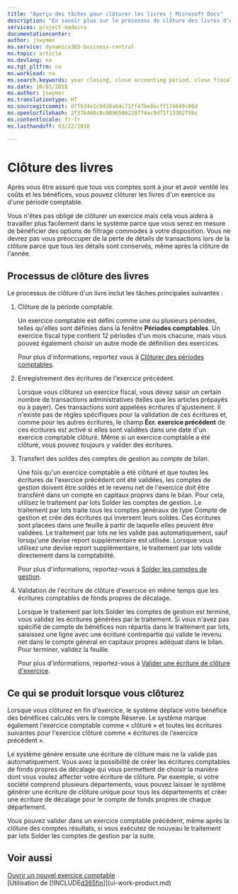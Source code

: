 ```yaml
---
title: "Aperçu des tâches pour clôturer les livres | Microsoft Docs"
description: "En savoir plus sur le processus de clôture des livres d'un exercice ou d'une période fiscale, et ce qui a lieu après la clôture à la fin d'un exercice."
services: project-madeira
documentationcenter: 
author: jswymer
ms.service: dynamics365-business-central
ms.topic: article
ms.devlang: na
ms.tgt_pltfrm: na
ms.workload: na
ms.search.keywords: year closing, close accounting period, close fiscal year, bank account detailed trial balance
ms.date: 10/01/2018
ms.author: jswymer
ms.translationtype: HT
ms.sourcegitcommit: d7fb34e1c9428a64c71ff47be8bcff174649c00d
ms.openlocfilehash: 2f376460c8c0896586228774ac9d71f13302f5bc
ms.contentlocale: fr-fr
ms.lasthandoff: 03/22/2018

---
```

# <a name="closing-the-books"></a>Clôture des livres
Après vous être assuré que tous vos comptes sont à jour et avoir ventilé les coûts et les bénéfices, vous pouvez clôturer les livres d'un exercice ou d'une période comptable.

Vous n'êtes pas obligé de clôturer un exercice mais cela vous aidera à travailler plus facilement dans le système parce que vous serez en mesure de bénéficier des options de filtrage commodes à votre disposition. Vous ne devrez pas vous préoccuper de la perte de détails de transactions lors de la clôture parce que tous les détails sont conservés, même après la clôture de l'année.

## <a name="closing-book-process"></a>Processus de clôture des livres
Le processus de clôture d'un livre inclut les tâches principales suivantes :

1. Clôture de la période comptable.

    Un exercice comptable est défini comme une ou plusieurs périodes, telles qu'elles sont définies dans la fenêtre **Périodes comptables**. Un exercice fiscal type contient 12 périodes d'un mois chacune, mais vous pouvez également choisir un autre mode de définition des exercices.

    Pour plus d'informations, reportez vous à [Clôturer des périodes comptables](year-close-account-periods.md).
2. Enregistrement des écritures de l'exercice précédent.

    Lorsque vous clôturez un exercice fiscal, vous devez saisir un certain nombre de transactions administratives (telles que les articles prépayés ou à payer). Ces transactions sont appelées écritures d'ajustement. Il n'existe pas de règles spécifiques pour la validation de ces écritures et, comme pour les autres écritures, le champ **Écr. exercice précédent** de ces écritures est activé si elles sont validées dans une date d'un exercice comptable clôturé. Même si un exercice comptable a été clôturé, vous pouvez toujours y valider des écritures.
3. Transfert des soldes des comptes de gestion au compte de bilan.

    Une fois qu'un exercice comptable a été clôturé et que toutes les écritures de l'exercice précédent ont été validées, les comptes de gestion doivent être soldés et le revenu net de l'exercice doit être transféré dans un compte en capitaux propres dans le bilan. Pour cela, utilisez le traitement par lots Solder les comptes de gestion. Le traitement par lots traite tous les comptes généraux de type Compte de gestion et crée des écritures qui inversent leurs soldes. Ces écritures sont placées dans une feuille à partir de laquelle elles peuvent être validées. Le traitement par lots ne les valide pas automatiquement, sauf lorsqu'une devise report supplémentaire est utilisée. Lorsque vous utilisez une devise report supplémentaire, le traitement par lots valide directement dans la comptabilité.

    Pour plus d'informations, reportez-vous à [Solder les comptes de gestion](year-close-income-statement.md).
4. Validation de l'écriture de clôture d'exercice en même temps que les écritures comptables de fonds propres de décalage.

    Lorsque le traitement par lots Solder les comptes de gestion est terminé, vous validez les écritures générées par le traitement. Si vous n'avez pas spécifié de compte de bénéfices non répartis dans le traitement par lots, saisissez une ligne avec une écriture contrepartie qui valide le revenu net dans le compte général en capitaux propres adéquat dans le bilan. Pour terminer, validez la feuille.

    Pour plus d'informations, reportez-vous à [Valider une écriture de clôture d'exercice](year-how-post-year-end-close-entry.md).

## <a name="what-happens-when-you-close"></a>Ce qui se produit lorsque vous clôturez
Lorsque vous clôturez en fin d'exercice, le système déplace votre bénéfice des bénéfices calculés vers le compte Réserve. Le système marque également l'exercice comptable comme « clôturé » et toutes les écritures suivantes pour l'exercice clôturé comme « écritures de l'exercice précédent ».

Le système génère ensuite une écriture de clôture mais ne la valide pas automatiquement. Vous avez la possibilité de créer les écritures comptables de fonds propres de décalage qui vous permettent de choisir la manière dont vous voulez affecter votre écriture de clôture. Par exemple, si votre société comprend plusieurs départements, vous pouvez laisser le système générer une écriture de clôture unique pour tous les départements et créer une écriture de décalage pour le compte de fonds propres de chaque département.

Vous pouvez valider dans un exercice comptable précédent, même après la clôture des comptes résultats, si vous exécutez de nouveau le traitement par lots Solder les comptes de gestion par la suite.

## <a name="see-also"></a>Voir aussi
[Ouvrir un nouvel exercice comptable](finance-how-open-new-fiscal-year.md)  
[Utilisation de [!INCLUDE[d365fin](includes/d365fin_md.md)]](ui-work-product.md)

